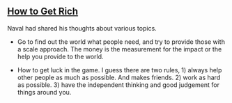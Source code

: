 ## [How to Get Rich](https://nav.al/rich) ##

Naval had shared his thoughts about various topics. 

- Go to find out the world what people need, and try to provide those with a scale approach. The money is the measurement for the impact or the help you provide to the world.

- How to get luck in the game. I guess there are two rules, 1) always help other people as much as possible. And makes friends. 2) work as hard as possible. 3) have the independent thinking and good judgement for things around you.
